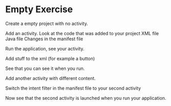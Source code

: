 # Empty Exercise

Create a empty project with no activity.

Add an activity.
Look at the code that was added to your project
    XML file
    Java file
    Changes in the manifest file

Run the application, see your activity.

Add stuff to the xml (for example a button)

See that you can see it when you run.

Add another activity with different content.

Switch the intent filter in the manifest file to your second activity

Now see that the second activity is launched when you run your application.
